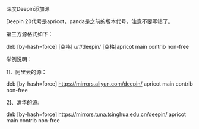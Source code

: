 深度Deepin添加源

Deepin 20代号是apricot，panda是之前的版本代号，注意不要写错了。

第三方源格式如下：

deb [by-hash=force] [空格] $url$/deepin/  [空格]apricot main contrib non-free

举例说明：

1]、阿里云的源：

deb [by-hash=force] https://mirrors.aliyun.com/deepin/ apricot main contrib non-free

2]、清华的源:

deb [by-hash=force] https://mirrors.tuna.tsinghua.edu.cn/deepin/ apricot main contrib non-free
